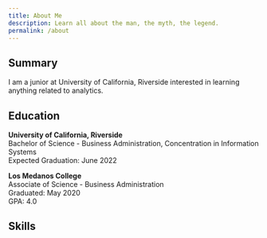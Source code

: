 ```yaml
---
title: About Me
description: Learn all about the man, the myth, the legend.
permalink: /about
---
```

## Summary

I am a junior at University of California, Riverside interested in learning anything related to analytics.

## Education

**University of California, Riverside**</br>
Bachelor of Science - Business Administration, Concentration in Information Systems</br>
Expected Graduation: June 2022</br>

**Los Medanos College**</br>
Associate of Science - Business Administration</br>
Graduated: May 2020</br>
GPA: 4.0</br>

## Skills
